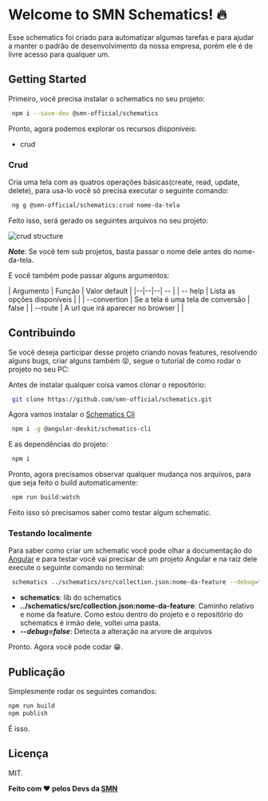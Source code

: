 # Welcome to SMN Schematics! 🔥

Esse schematics foi criado para automatizar algumas tarefas e para ajudar a manter o padrão de desenvolvimento da nossa empresa, porém ele é de livre acesso para qualquer um. 

## Getting Started

Primeiro, você precisa instalar o schematics no seu projeto:    
```bash
 npm i --save-dev @smn-official/schematics
```

Pronto, agora podemos explorar os recursos disponíveis:

 - crud

### Crud
Cria uma tela com as quatros operações básicas(create, read, update, delete), para usa-lo você só precisa executar o seguinte comando:
```bash
 ng g @smn-official/schematics:crud nome-da-tela
```
Feito isso, será gerado os seguintes arquivos no seu projeto:

![crud structure](https://i.imgur.com/yqcTWlH.png)

***Note***: Se você tem sub projetos, basta passar o nome dele antes do nome-da-tela.

E você também pode passar alguns argumentos:

| Argumento | Função | Valor default |
|--|--|--| -- |
| -- help | Lista as opções disponíveis | |
| --convertion | Se a tela é uma tela de conversão | false |
| --route | A url que irá aparecer no browser | |

## Contribuindo
Se você deseja participar desse projeto criando novas features, resolvendo alguns bugs, criar alguns também 😝, segue o tutorial de como rodar o projeto no seu PC:

Antes de instalar qualquer coisa vamos clonar o repositório:
```bash
 git clone https://github.com/smn-official/schematics.git
```
Agora vamos instalar o [Schematics Cli](https://www.npmjs.com/package/@angular-devkit/schematics-cli)
```bash
 npm i -g @angular-devkit/schematics-cli
```
E as dependências do projeto:
```bash
 npm i
```

Pronto, agora precisamos observar qualquer mudança nos arquivos, para que seja feito o build automaticamente:
```bash
 npm run build:watch
```
Feito isso só precisamos saber como testar algum schematic.

### Testando localmente
Para saber como criar um schematic você pode olhar a documentação do [Angular](https://angular.io/guide/schematics) e para testar você vai precisar de um projeto Angular e na raiz dele execute o seguinte comando no terminal:
```bash
 schematics ../schematics/src/collection.json:nome-da-feature --debug=false
```
 - **schematics**: lib do schematics
 - **../schematics/src/collection.json:nome-da-feature**: Caminho relativo e nome da feature. Como estou dentro do projeto e o repositório do schematics é irmão dele, voltei uma pasta.
 - ***--debug=false***: Detecta a alteração na arvore de arquivos

Pronto. Agora você pode codar 😁.

## Publicação
Simplesmente rodar os seguintes comandos:
```bash
npm run build
npm publish
```
 É isso.

## Licença
MIT.

**Feito com  ❤️  pelos Devs da  [SMN](http://smn.com.br/)**